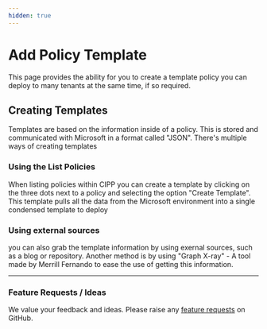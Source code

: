 ```yaml
---
hidden: true
---
```


# Add Policy Template

This page provides the ability for you to create a template policy you can deploy to many tenants at the same time, if so required.

## Creating Templates

Templates are based on the information inside of a policy. This is stored and communicated with Microsoft in a format called "JSON".  There's multiple ways of creating templates

### Using the List Policies

When listing policies within CIPP you can create a template by clicking on the three dots next to a policy and selecting the option "Create Template". This template pulls all the data from the Microsoft environment into a single condensed template to deploy

### Using external sources

you can also grab the template information by using exernal sources, such as a blog or repository. Another method is by using "Graph X-ray" - A tool made by Merrill Fernando to ease the use of getting this information.

***

### Feature Requests / Ideas

We value your feedback and ideas. Please raise any [feature requests](https://github.com/KelvinTegelaar/CIPP/issues/new?assignees=\&labels=enhancement%2Cno-priority\&projects=\&template=feature.yml\&title=%5BFeature+Request%5D%3A+) on GitHub.
